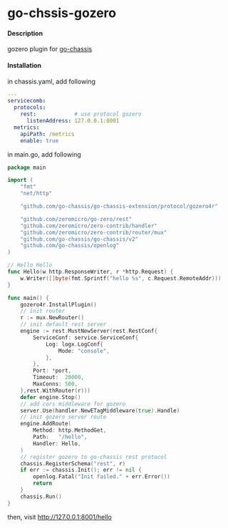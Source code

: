 # go-chssis-gozero

#### Description
gozero plugin for [go-chassis](https://github.com/go-chassis/go-chassis)


#### Installation

in chassis.yaml, add following
```yaml
---
servicecomb:
  protocols:
    rest:            # use protocol gozero
      listenAddress: 127.0.0.1:8001
  metrics:
    apiPath: /metrics
    enable: true
```

in main.go, add following
``` go
package main

import (
	"fmt"
	"net/http"

	"github.com/go-chassis/go-chassis-extension/protocol/gozero4r"

	"github.com/zeromicro/go-zero/rest"
	"github.com/zeromicro/zero-contrib/handler"
	"github.com/zeromicro/zero-contrib/router/mux"
	"github.com/go-chassis/go-chassis/v2"
	"github.com/go-chassis/openlog"
)

// Hello Hello
func Hello(w http.ResponseWriter, r *http.Request) {
	w.Writer([]byte(fmt.Sprintf("hello %s", c.Request.RemoteAddr)))
}

func main() {
	gozero4r.InstallPlugin()
	// init router 
	r := mux.NewRouter()
	// init default rest server
	engine := rest.MustNewServer(rest.RestConf{
		ServiceConf: service.ServiceConf{
			Log: logx.LogConf{
				Mode: "console",
			},
		},
		Port: *port,
		Timeout:  20000,
		MaxConns: 500,
	},rest.WithRouter(r)))
	defer engine.Stop()
	// add cors middleware for gozero
	server.Use(handler.NewETagMiddleware(true).Handle)
	// init gozero server route
	engine.AddRoute(
		Method: http.MethodGet,
		Path:   "/hello",
		Handler: Hello,
	)
	// register gozero to go-chassis rest protocol
	chassis.RegisterSchema("rest", r)
	if err := chassis.Init(); err != nil {
		openlog.Fatal("Init failed." + err.Error())
		return
	}
	chassis.Run()
}


```

then, visit http://127.0.0.1:8001/hello
